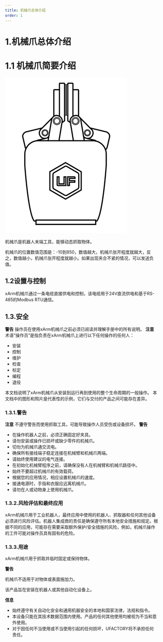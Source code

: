 ```yaml
---
title: 机械爪总体介绍
order: 1
---
```

# 1.机械爪总体介绍
# 1.1 机械爪简要介绍

![](assets/img_1.png)


机械爪是机器人末端工具，能够动态抓取物体。

机械爪的位置数值范围是：-10到850，数值越大，机械爪张开程度就越大，反之，数值越小，机械爪张开程度就越小。如果出现夹合不紧的情况，可以发送负值。

## 1.2设置与控制
xArm机械爪通过一条电缆直接供电和控制，该电缆用于24V直流供电和基于RS-485的Modbus RTU通信。
## 1.3.安全
**警告**
操作员在使用xArm机械爪之前必须已阅读并理解手册中的所有说明。
**注意**
术语“操作员”是指负责在xArm机械爪上进行以下任何操作的任何人：
* 安装
* 控制
* 维护
* 检查
* 标定
* 编程
* 退役

本文档说明了xArm机械爪从安装到运行再到使用的整个生命周期的一般操作。
本文档中的图形和照片是代表性的示例，它们与交付的产品之间可能存在差异。
### 1.3.1.警告
**注意**
不遵守警告而使用抓取工具，可能导致操作人员受伤或设备损坏。
**警告**
* 在操作机器人之前，必须正确固定好夹具。
* 请勿安装或操作已损坏或缺少零件的机械爪。
* 切勿为机械爪通交流电。
* 确保所有接线端子稳定连接在机械臂和机械爪两端。
* 请始终使用建议的电气连接。
* 在初始化机械臂程序之前，请确保没有人在机械臂和机械爪路径中。
* 始终不要超过机械爪的有效载荷。
* 根据您的应用情况，相应设置机械爪的速度。
* 接通电源时，手指和衣服应远离机械爪。
* 请勿在人或动物身上使用机械爪。


### 1.3.2.风险评估和最终应用 

xArm机械爪用于工业机器人，最终应用中使用的机器人、抓取器和任何其他设备必须进行风险评估。机器人集成商的责任是确保遵守所有本地安全措施和规定。根据不同的应用，可能存在需要采取额外保护/安全措施的风险，例如，机械爪操作的工件可能对操作员具有固有的危险。

### 1.3.3.用途
xArm机械爪用于抓取并临时固定或保持物体。

**警告**

机械爪不适用于对物体或表面施加力。

该产品旨在安装在机器人或其他自动化设备上。

**信息**

* 始终遵守有关自动化安全和通用机器安全的本地和国家法律，法规和指令。
* 本设备只能在其技术数据范围内使用。产品的任何其他使用均被视为不当和意外使用。
* 对于因任何不当使用或不当使用引起的任何损坏，UFACTORY将不承担任何责任。